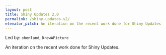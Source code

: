 ```yaml
---
layout: post
title: Shiny Updates 2.0
permalink: /shiny-updates-v2/
elevator_pitch: An iteration on the recent work done for Shiny Updates
---
```


Led by: `obenland`, `DrewAPicture`

An iteration on the recent work done for Shiny Updates.